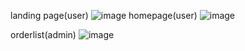 landing page(user)
![image](https://github.com/TangBeginner/Sundo.food-ordering-system/assets/136591758/17022f6b-0d66-4e37-bcb5-84c081aee7fc)
homepage(user)
![image](https://github.com/TangBeginner/Sundo.food-ordering-system/assets/136591758/925c2ad9-541a-484b-b5a3-ce7b6310fd78)

orderlist(admin)
![image](https://github.com/TangBeginner/Sundo.food-ordering-system/assets/136591758/9c6e8196-c8a8-4d43-9382-af7ea6e836fd)

